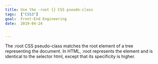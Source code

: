 ```yaml
---
title: Use the -root {} CSS pseudo-class
tags:  ["CSS3"]
goal:  Front-End Engineering
date:  2019-04-24


---
```

The :root CSS pseudo-class matches the root element of a tree representing the document. In HTML, :root represents the <html> element and is identical to the selector html, except that its specificity is higher.

